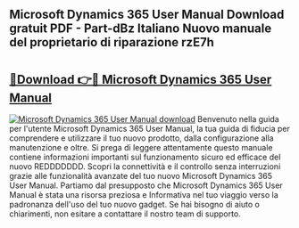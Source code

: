 ## Microsoft Dynamics 365 User Manual Download gratuit PDF - Part-dBz Italiano Nuovo manuale del proprietario di riparazione rzE7h

# <h2><a href="http://dfaowds.blite.top/?on=Microsoft+Dynamics+365+User+Manual">🔗Download 👉🔴 Microsoft Dynamics 365 User Manual</a></h2>

[![Microsoft Dynamics 365 User Manual download](https://i.imgur.com/lujVjoI.png)](http://dfaowds.blite.top/?on=Microsoft+Dynamics+365+User+Manual)
Benvenuto nella guida per l'utente Microsoft Dynamics 365 User Manual, la tua guida di fiducia per comprendere e utilizzare il tuo nuovo prodotto, dalla configurazione alla manutenzione e oltre. Si prega di leggere attentamente questo manuale contiene informazioni importanti sul funzionamento sicuro ed efficace del nuovo REDDDDDDD. Scopri la connettività e il controllo senza interruzioni grazie alle funzionalità avanzate del tuo nuovo Microsoft Dynamics 365 User Manual. Partiamo dal presupposto che Microsoft Dynamics 365 User Manual è stata una risorsa preziosa e Informativa nel tuo viaggio verso la padronanza dell'uso del tuo nuovo gadget. Se hai bisogno di aiuto o chiarimenti, non esitare a contattare il nostro team di supporto.
